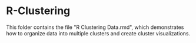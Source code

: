 # R-Clustering

This folder contains the file "R Clustering Data.rmd", which demonstrates how to organize data into multiple clusters and create cluster visualizations. 
